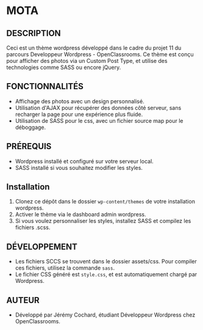 # MOTA

## DESCRIPTION
Ceci est un thème wordpress développé dans le cadre du projet 11 du parcours Developpeur Wordpress - OpenClassrooms. Ce thème est conçu pour afficher des photos via un Custom Post Type, et utilise des technologies comme SASS ou encore jQuery.

## FONCTIONNALITÉS
- Affichage des photos avec un design personnalisé.
- Utilisation d'AJAX pour récupérer des données côté serveur, sans recharger la page pour une expérience plus fluide.
- Utilisation de SASS pour le css, avec un fichier source map pour le déboggage.

## PRÉREQUIS
- Wordpress installé et configuré sur votre serveur local.
- SASS installé si vous souhaitez modifier les styles.

## Installation
1. Clonez ce dépôt dans le dossier `wp-content/themes` de votre installation wordpress.
2. Activer le thème via le dashboard admin wordpress.
3. Si vous voulez personnaliser les styles, installez SASS et compilez les fichiers .scss.

## DÉVELOPPEMENT
- Les fichiers SCCS se trouvent dans le dossier assets/css. Pour compiler ces fichiers, utilisez la commande `sass`.
- Le fichier CSS généré est `style.css`, et est automatiquement chargé par Wordpress.

## AUTEUR
- Développé par Jérémy Cochard, étudiant Développeur Wordpress chez OpenClassrooms.
